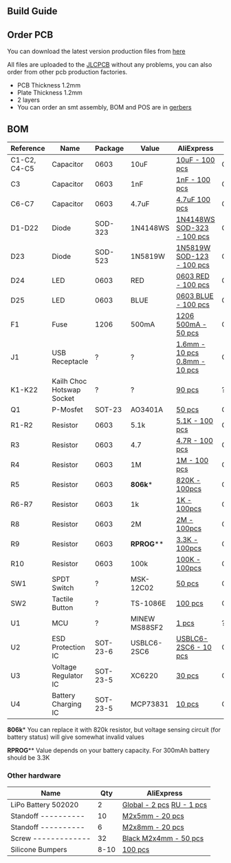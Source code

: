 ## Build Guide

## Order PCB

You can download the latest version production files from [here](https://github.com/Mposiblee/Zireael/releases/tag/Gerbers)

All files are uploaded to the [JLCPCB](https://jlcpcb.com/) without any problems, you can also order from other pcb production factories.
 - PCB Thickness 1.2mm
 - Plate Thickness 1.2mm
 - 2 layers
 - You can order an smt assembly, BOM and POS are in [gerbers](https://github.com/Mposiblee/Zireael/releases/tag/Gerbers)

## BOM

| Reference    | Name                      | Package  | Value           | AliExpress                                                                                                                                                                      | LCSC    | Qty |
|--------------|---------------------------|----------|-----------------|---------------------------------------------------------------------------------------------------------------------------------------------------------------------------------|---------|-----|
| C1-C2, C4-C5 | Capacitor                 | 0603     | 10uF            | [10uF - 100 pcs](https://aliexpress.com/item/32966526545.html?sku_id=66569661174)                                                                                               | C19702  | 8   |
| C3           | Capacitor                 | 0603     | 1nF             | [1nF - 100 pcs](https://aliexpress.com/item/32966526545.html?sku_id=66569661147)                                                                                                | C1588   | 2   |
| C6-C7        | Capacitor                 | 0603     | 4.7uF           | [4.7uF 100 pcs](https://aliexpress.com/item/32966526545.html?sku_id=66569661173)                                                                                                | C19666  | 4   |
| D1-D22       | Diode                     | SOD-323  | 1N4148WS        | [1N4148WS SOD-323 - 100 pcs](https://aliexpress.com/item/32849879904.html?sku_id=65195962305)                                                                                   | C57759  | 44  |
| D23          | Diode                     | SOD-523  | 1N5819W         | [1N5819W SOD-123 - 100 pcs](https://aliexpress.ru/item/32849879904.html)                                                                                                        | C169540 | 2   |
| D24          | LED                       | 0603     | RED             | [0603 RED - 100 pcs](https://aliexpress.com/item/1206456185.html?sku_id=65106628406)                                                                                            | C2286   | 2   |
| D25          | LED                       | 0603     | BLUE            | [0603 BLUE - 100 pcs](https://aliexpress.com/item/1206456185.html?sku_id=65106628409)                                                                                           | C72041  | 2   |
| F1           | Fuse                      | 1206     | 500mA           | [1206 500mA - 50 pcs](https://aliexpress.com/item/32907456681.html?sku_id=12000033093354867)                                                                                    | C355568 | 2   |
| J1           | USB Receptacle            | ?        | ?               | [1.6mm - 10 pcs](https://aliexpress.com/item/32998900371.html?sku_id=12000021526913497) [0.8mm - 10 pcs](https://aliexpress.com/item/32998900371.html?sku_id=12000021526913496) | C168688 | 2   |
| K1-K22       | Kailh Choc Hotswap Socket | ?        | ?               | [90 pcs](https://aliexpress.com/item/33023283633.html?sku_id=10000000883911874)                                                                                                 | ?       | 44  |
| Q1           | P-Mosfet                  | SOT-23   | AO3401A         | [50 pcs](https://aliexpress.com/item/32990534792.html)                                                                                                                          | C15127  | 2   |
| R1-R2        | Resistor                  | 0603     | 5.1k            | [5.1K - 100 pcs](https://aliexpress.com/item/1005001436923851.html?sku_id=12000016109475028)                                                                                    | C23186  | 4   |
| R3           | Resistor                  | 0603     | 4.7             | [4.7R - 100 pcs](https://aliexpress.com/item/1005001436923851.html?sku_id=12000016109357956)                                                                                    | C23164  | 2   |
| R4           | Resistor                  | 0603     | 1M              | [1M - 100 pcs](https://aliexpress.com/item/1005001436923851.html?sku_id=12000016109475082)                                                                                      | C22935  | 2   |
| R5           | Resistor                  | 0603     | **806k***       | [820K - 100pcs](https://aliexpress.com/item/1005001436923851.html?sku_id=12000016109475080)                                                                                     | C103828 | 2   |
| R6-R7        | Resistor                  | 0603     | 1k              | [1K - 100pcs](https://aliexpress.com/item/1005001436923851.html?sku_id=12000016109475011)                                                                                       | C21190  | 4   |
| R8           | Resistor                  | 0603     | 2M              | [2M - 100pcs](https://aliexpress.com/item/1005001436923851.html?sku_id=12000016109475089)                                                                                       | C22976  | 2   |
| R9           | Resistor                  | 0603     | **RPROG****     | [3.3K - 100pcs](https://aliexpress.com/item/1005001436923851.html?sku_id=12000016109475023)                                                                                     | C22978  | 2   |
| R10          | Resistor                  | 0603     | 100k            | [100K - 100pcs](https://aliexpress.com/item/1005001436923851.html?sku_id=12000016109475058)                                                                                     | C25803  | 2   |
| SW1          | SPDT Switch               | ?        | MSK-12C02       | [50 pcs](https://aliexpress.com/item/4000685483225.html?sku_id=12000020983019153)                                                                                               | C431541 | 2   |
| SW2          | Tactile Button            | ?        | TS-1086E        | [100 pcs](https://aliexpress.com/item/1005001846404680.html)                                                                                                                    | C455276 | 2   |
| U1           | MCU                       | ?        | MINEW MS88SF2   | [1 pcs](https://aliexpress.com/item/4000101935456.html)                                                                                                                      | ?       | 2   |
| U2           | ESD Protection IC         | SOT-23-6 | USBLC6-2SC6     | [USBLC6-2SC6 - 10 pcs](https://aliexpress.com/item/32523780535.html?sku_id=12000027513378590)                                                                                   | C558442 | 2   |
| U3           | Voltage Regulator IC      | SOT-23-5 | XC6220          | [30 pcs](https://aliexpress.com/item/4000271612572.html)                                                                                                                        | C86534  | 2   |
| U4           | Battery Charging IC       | SOT-23-5 | MCP73831        | [10 pcs](https://aliexpress.com/item/32714249253.html)                                                                                                                          | C14879  | 2   |

**806k*** You can replace it with 820k resistor, but voltage sensing circuit (for battery status) will give somewhat invalid values

**RPROG**** Value depends on your battery capacity. For 300mAh battery should be 3.3K

### Other hardware

| Name                           | Qty  | AliExpress                                                                                                                                                 |
|--------------------------------|------|------------------------------------------------------------------------------------------------------------------------------------------------------------|
| LiPo Battery 502020            |    2 | [Global - 2 pcs](https://aliexpress.ru/item/1005004771463980.html) [RU - 1 pcs](https://www.chipdip.ru/product/robiton-lp502020) |
| Standoff ----------            |   10 | [M2x5mm - 20 pcs](https://aliexpress.com/item/32597776358.html?sku_id=67114100494)                                                                         |
| Standoff ----------            |    6 | [M2x8mm - 20 pcs](https://aliexpress.com/item/32597776358.html?sku_id=67114100497)                                                                         |
| Screw -------------            |   32 | [Black M2x4mm - 50 pcs](https://aliexpress.com/item/32806166548.html?sku_id=66702152887)                                                                   |
| Silicone Bumpers               | 8-10 | [100 pcs](https://aliexpress.com/item/32912066603.html)                                                                                                    |
